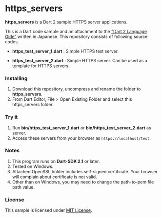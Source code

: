 #  https_servers #
  **https_servers** is a Dart 2 sample HTTPS server applications.

This is a Dart code sample and an attachment to the ["Dart 2 Language Gide"](https://www.cresc.co.jp/tech/java/Google_Dart2/introduction/main_page.html) written in Japanese.  This repository consists of following source codes.

  - **https\_test\_server\_1.dart** : Simple HTTPS test server.

  - **https\_test\_server\_2.dart** : Simple HTTPS server. Can be used as a template for HTTPS servers.


### Installing ###

   1. Download this repository, uncompress and rename the folder to **https_servers**.
   2. From Dart Editor, File > Open Existing Folder and select this https_servers folder.

### Try it ###

   1. Run **bin/https\_test\_server\_1.dart** or **bin/https\_test\_server\_2.dart** as server.
   2. Access these servers from your browser as `https://localhost/test`.

### Notes ###
  1. This program runs on **Dart-SDK 2.1** or later.
  2. Tested on Windows.
  3. Attached OpenSSL holder includes self-signed certificate. Your browser will complain about certificate is not valid.
  4. Other than on Windows, you may need to change the path-to-pem file path value.

### License ###
  This sample is licensed under [MIT License](http://www.opensource.org/licenses/mit-license.php).